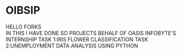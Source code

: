 # OIBSIP
HELLO FORKS  							
IN THIS I HAVE DONE SO PROJECTS BEHALF OF OASIS INFOBYTE'S INTERNSHIP
TASK 1:IRIS FLOWER CLASSIFICATION
TASK 2:UNEMPLOYMENT DATA ANALYSIS USING PYTHON

